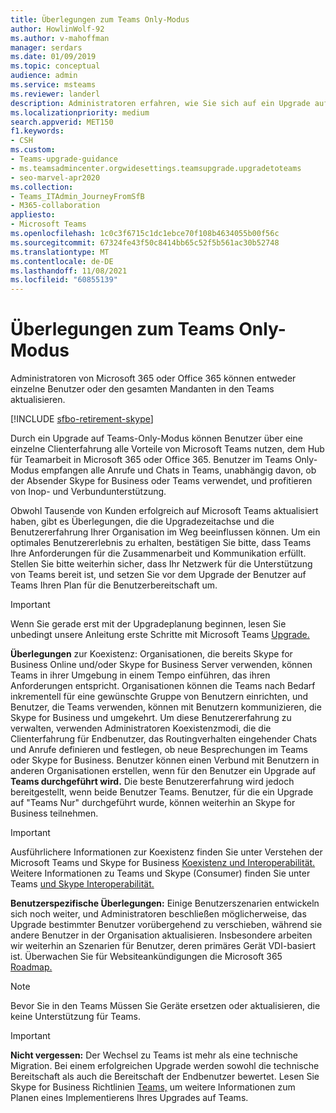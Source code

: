 ```yaml
---
title: Überlegungen zum Teams Only-Modus
author: HowlinWolf-92
ms.author: v-mahoffman
manager: serdars
ms.date: 01/09/2019
ms.topic: conceptual
audience: admin
ms.service: msteams
ms.reviewer: landerl
description: Administratoren erfahren, wie Sie sich auf ein Upgrade auf den Microsoft Teams im Admin Center Microsoft Teams vorbereiten.
ms.localizationpriority: medium
search.appverid: MET150
f1.keywords:
- CSH
ms.custom:
- Teams-upgrade-guidance
- ms.teamsadmincenter.orgwidesettings.teamsupgrade.upgradetoteams
- seo-marvel-apr2020
ms.collection:
- Teams_ITAdmin_JourneyFromSfB
- M365-collaboration
appliesto:
- Microsoft Teams
ms.openlocfilehash: 1c0c3f6715c1dc1ebce70f108b4634055b00f56c
ms.sourcegitcommit: 67324fe43f50c8414bb65c52f5b561ac30b52748
ms.translationtype: MT
ms.contentlocale: de-DE
ms.lasthandoff: 11/08/2021
ms.locfileid: "60855139"
---
```

# <a name="teams-only-mode-considerations"></a>Überlegungen zum Teams Only-Modus

Administratoren von Microsoft 365 oder Office 365 können entweder einzelne Benutzer oder den gesamten Mandanten in den Teams aktualisieren.  

[!INCLUDE [sfbo-retirement-skype](../Skype/Hub/includes/sfbo-retirement.md)]

Durch ein Upgrade auf Teams-Only-Modus können Benutzer über eine einzelne Clienterfahrung alle Vorteile von Microsoft Teams nutzen, dem Hub für Teamarbeit in Microsoft 365 oder Office 365. Benutzer im Teams Only-Modus empfangen alle Anrufe und Chats in Teams, unabhängig davon, ob der Absender Skype for Business oder Teams verwendet, und profitieren von Inop- und Verbundunterstützung.

Obwohl Tausende von Kunden erfolgreich auf Microsoft Teams aktualisiert haben, gibt es Überlegungen, die die Upgradezeitachse und die Benutzererfahrung Ihrer Organisation im Weg beeinflussen können. Um ein optimales Benutzererlebnis zu erhalten, bestätigen Sie bitte, dass Teams Ihre Anforderungen für die Zusammenarbeit und Kommunikation erfüllt. Stellen Sie bitte weiterhin sicher, dass Ihr Netzwerk für die Unterstützung von Teams bereit ist, und setzen Sie vor dem Upgrade der Benutzer auf Teams Ihren Plan für die Benutzerbereitschaft um. 

> [!IMPORTANT]
> Wenn Sie gerade erst mit der Upgradeplanung beginnen, lesen Sie unbedingt unsere Anleitung erste Schritte mit Microsoft Teams [Upgrade.](upgrade-start-here.md) 

**Überlegungen** zur Koexistenz: Organisationen, die bereits Skype for Business Online und/oder Skype for Business Server verwenden, können Teams in ihrer Umgebung in einem Tempo einführen, das ihren Anforderungen entspricht. Organisationen können die Teams nach Bedarf inkrementell für eine gewünschte Gruppe von Benutzern einrichten, und Benutzer, die Teams verwenden, können mit Benutzern kommunizieren, die Skype for Business und umgekehrt. Um diese Benutzererfahrung zu verwalten, verwenden Administratoren Koexistenzmodi, die die Clienterfahrung für Endbenutzer, das Routingverhalten eingehender Chats und Anrufe definieren und festlegen, ob neue Besprechungen im Teams oder Skype for Business. Benutzer können einen Verbund mit Benutzern in anderen Organisationen erstellen, wenn für den Benutzer ein Upgrade auf **Teams durchgeführt wird.** Die beste Benutzererfahrung wird jedoch bereitgestellt, wenn beide Benutzer Teams. Benutzer, für die ein Upgrade auf "Teams Nur" durchgeführt wurde, können weiterhin an Skype for Business teilnehmen. 

> [!IMPORTANT]
> Ausführlichere Informationen zur Koexistenz finden Sie unter Verstehen der Microsoft Teams und Skype for Business [Koexistenz und Interoperabilität.](teams-and-skypeforbusiness-coexistence-and-interoperability.md) Weitere Informationen zu Teams und Skype (Consumer) finden Sie unter Teams [und Skype Interoperabilität.](teams-skype-interop.md)


**Benutzerspezifische Überlegungen:** Einige Benutzerszenarien entwickeln sich noch weiter, und Administratoren beschließen möglicherweise, das Upgrade bestimmter Benutzer vorübergehend zu verschieben, während sie andere Benutzer in der Organisation aktualisieren. Insbesondere arbeiten wir weiterhin an Szenarien für Benutzer, deren primäres Gerät VDI-basiert ist. Überwachen Sie für Websiteankündigungen die Microsoft 365 [Roadmap.](https://www.microsoft.com/microsoft-365/roadmap)

> [!NOTE]
> Bevor Sie in den Teams Müssen Sie Geräte ersetzen oder aktualisieren, die keine Unterstützung für Teams. 

> [!IMPORTANT]
> **Nicht vergessen:** Der Wechsel zu Teams ist mehr als eine technische Migration. Bei einem erfolgreichen Upgrade werden sowohl die technische Bereitschaft als auch die Bereitschaft der Endbenutzer bewertet. Lesen Sie Skype for Business Richtlinien [Teams,](upgrade-framework.md) um weitere Informationen zum Planen eines Implementierens Ihres Upgrades auf Teams.  
